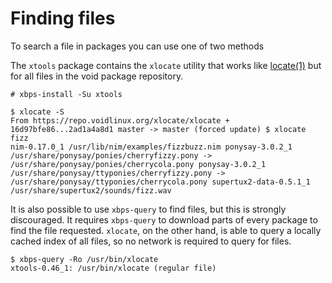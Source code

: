 # Finding files

To search a file in packages you can use one of two methods

The `xtools` package contains the `xlocate` utility that works like
[locate(1)](https://man.voidlinux.org/locate.1) but for all files in the void
package repository.

```
# xbps-install -Su xtools

$ xlocate -S 
From https://repo.voidlinux.org/xlocate/xlocate +
16d97bfe86...2ad1a4a8d1 master -> master (forced update) $ xlocate fizz
nim-0.17.0_1 /usr/lib/nim/examples/fizzbuzz.nim ponysay-3.0.2_1
/usr/share/ponysay/ponies/cherryfizzy.pony ->
/usr/share/ponysay/ponies/cherrycola.pony ponysay-3.0.2_1
/usr/share/ponysay/ttyponies/cherryfizzy.pony ->
/usr/share/ponysay/ttyponies/cherrycola.pony supertux2-data-0.5.1_1
/usr/share/supertux2/sounds/fizz.wav
```

It is also possible to use `xbps-query` to find files, but this is strongly
discouraged. It requires `xbps-query` to download parts of every package to find
the file requested. `xlocate`, on the other hand, is able to query a locally
cached index of all files, so no network is required to query for files.

```
$ xbps-query -Ro /usr/bin/xlocate
xtools-0.46_1: /usr/bin/xlocate (regular file)
```

